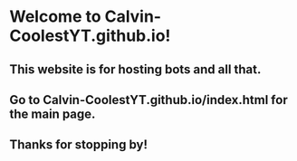 # Welcome to Calvin-CoolestYT.github.io!
## This website is for hosting bots and all that.
## Go to Calvin-CoolestYT.github.io/index.html for the main page.
## Thanks for stopping by!
